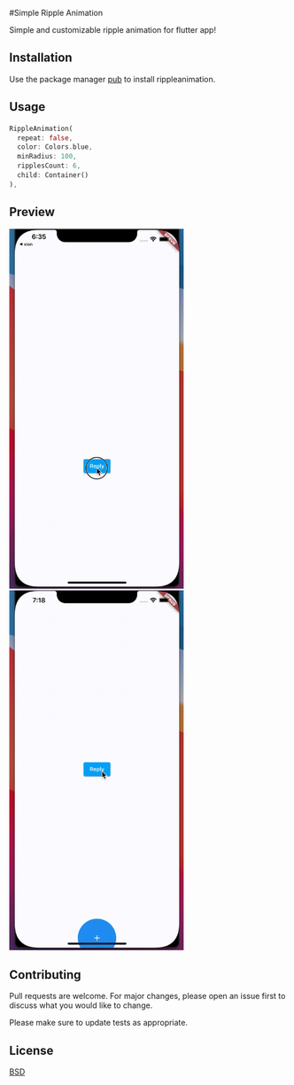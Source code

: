 #Simple Ripple Animation

Simple and customizable ripple animation for flutter app!

## Installation

Use the package manager [pub](https://pub.dev/) to install rippleanimation.


## Usage


```dart
RippleAnimation(
  repeat: false,
  color: Colors.blue,
  minRadius: 100,
  ripplesCount: 6,
  child: Container()
),
```
## Preview
<div class="display:inline-block">
        <img src="https://github.com/Emadeddin-eibo/ripple_animation/raw/master/1.gif" class="display:inline-block" height="650"/>
        <img src="https://github.com/Emadeddin-eibo/ripple_animation/raw/master/2.gif" class="display:inline-block" height="650"/>
</div>

## Contributing
Pull requests are welcome. For major changes, please open an issue first to discuss what you would like to change.

Please make sure to update tests as appropriate.

## License
[BSD](https://opensource.org/licenses/BSD-3-Clause/)